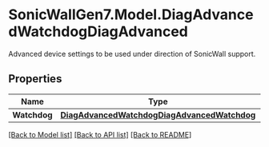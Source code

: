 # SonicWallGen7.Model.DiagAdvancedWatchdogDiagAdvanced
Advanced device settings to be used under direction of SonicWall support.

## Properties

Name | Type | Description | Notes
------------ | ------------- | ------------- | -------------
**Watchdog** | [**DiagAdvancedWatchdogDiagAdvancedWatchdog**](DiagAdvancedWatchdogDiagAdvancedWatchdog.md) |  | [optional] 

[[Back to Model list]](../README.md#documentation-for-models) [[Back to API list]](../README.md#documentation-for-api-endpoints) [[Back to README]](../README.md)

